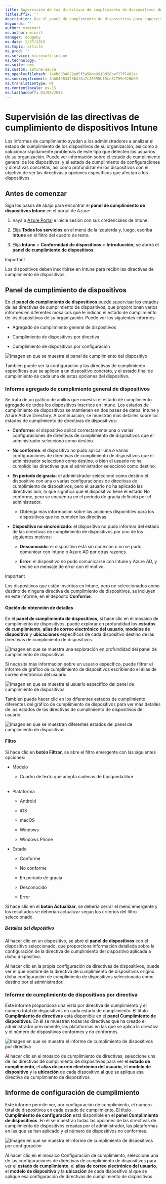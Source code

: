 ```yaml
---
title: Supervisión de las directivas de cumplimiento de dispositivos de Microsoft Intune
titlesuffix: ''
description: Use el panel de cumplimiento de dispositivos para supervisar el cumplimiento general del dispositivo, ver informes y ver el cumplimiento de los dispositivos por directiva y por configuración.
keywords: ''
author: msmimart
ms.author: mimart
manager: dougeby
ms.date: 2/27/2018
ms.topic: article
ms.prod: ''
ms.service: microsoft-intune
ms.technology: ''
ms.suite: ems
ms.custom: intune-azure
ms.openlocfilehash: 146b8034022ed5f5a50de9910d28baf27f7482ac
ms.sourcegitcommit: 4db0498342364f8a7c28995b15ce32759e920b99
ms.translationtype: HT
ms.contentlocale: es-ES
ms.lasthandoff: 03/08/2018
---
```

# <a name="monitor-intune-device-compliance-policies"></a>Supervisión de las directivas de cumplimiento de dispositivos Intune

Los informes de cumplimiento ayudan a los administradores a analizar el estado de cumplimiento de los dispositivos de su organización, así como a solucionar rápidamente problemas de este tipo que detecten los usuarios de su organización. Puede ver información sobre el estado de cumplimiento general de los dispositivos, y el estado de cumplimiento de configuraciones y directivas concretas, así como profundizar en los dispositivos con el objetivo de ver las directivas y opciones específicas que afectan a los dispositivos.

## <a name="before-you-begin"></a>Antes de comenzar

Siga los pasos de abajo para encontrar el **panel de cumplimiento de dispositivos Intune** en el portal de Azure:

1.  Vaya a [Azure Portal](https://portal.azure.com) e inicie sesión con sus credenciales de Intune.

2.  Elija **Todos los servicios** en el menú de la izquierda y, luego, escriba **Intune** en el filtro del cuadro de texto.

3.  Elija **Intune** &gt; **Conformidad de dispositivos** &gt; **Introducción**; se abrirá el **panel de cumplimiento de dispositivos**.

> [!IMPORTANT]
> Los dispositivos deben inscribirse en Intune para recibir las directivas de cumplimiento de dispositivos.

## <a name="device-compliance-dashboard"></a>Panel de cumplimiento de dispositivos

En el **panel de cumplimiento de dispositivos** puede supervisar los estados de las directivas de cumplimiento de dispositivos, que proporcionan varios informes en diferentes mosaicos que le indican el estado de cumplimiento de los dispositivos de su organización. Puede ver los siguientes informes:

-   Agregado de cumplimiento general de dispositivos

-   Cumplimiento de dispositivos por directiva

-   Cumplimiento de dispositivos por configuración

![Imagen en que se muestra el panel de cumplimiento del dispositivo](./media/idc-1.png)

También puede ver la configuración y las directivas de cumplimiento específicas que se aplican a un dispositivo concreto, y el estado final de cumplimiento de cada una de estas opciones del dispositivo.

### <a name="overall-device-compliance-aggregate-report"></a>Informe agregado de cumplimiento general de dispositivos

Se trata de un gráfico de anillos que muestra el estado de cumplimiento agregado de todos los dispositivos inscritos en Intune. Los estados de cumplimiento de dispositivos se mantienen en dos bases de datos: Intune y Azure Active Directory. A continuación, se muestran más detalles sobre los estados de cumplimiento de directivas de dispositivos:

-   **Conforme**: el dispositivo aplicó correctamente una o varias configuraciones de directivas de cumplimiento de dispositivos que el administrador seleccionó como destino.

-   **No conforme**: el dispositivo no pudo aplicar una o varias configuraciones de directivas de cumplimiento de dispositivos que el administrador seleccionó como destino, o bien el usuario no ha cumplido las directivas que el administrador seleccionó como destino.

-   **En período de gracia**: el administrador seleccionó como destino el dispositivo con una o varias configuraciones de directivas de cumplimiento de dispositivos, pero el usuario no ha aplicado las directivas aún, lo que significa que el dispositivo tiene el estado No conforme, pero se encuentra en el período de gracia definido por el administrador.

    -   Obtenga más información sobre las acciones disponibles para los dispositivos que no cumplen las directivas.

-   **Dispositivo no sincronizado**: el dispositivo no pudo informar del estado de las directivas de cumplimiento de dispositivos por uno de los siguientes motivos:

    -   **Desconocido**: el dispositivo está sin conexión o no se pudo comunicar con Intune o Azure AD por otras razones.

    -   **Error**: el dispositivo no pudo comunicarse con Intune y Azure AD, y recibe un mensaje de error con el motivo.

> [!IMPORTANT]
> Los dispositivos que están inscritos en Intune, pero no seleccionados como destino de ninguna directiva de cumplimiento de dispositivos, se incluyen en este informe, en el depósito **Conforme**.

#### <a name="drill-down-option"></a>Opción de obtención de detalles

En el **panel de cumplimiento de dispositivos**, si hace clic en el mosaico de cumplimiento de dispositivos, puede explorar en profundidad los **estados de cumplimiento**, **alias de correo electrónico del usuario**, **modelos de dispositivo** y **ubicaciones** específicos de cada dispositivo destino de las directivas de cumplimiento de dispositivos.

![Imagen en que se muestra una exploración en profundidad del panel de cumplimiento de dispositivos](./media/idc-2.png)

Si necesita más información sobre un usuario específico, puede filtrar el informe de gráfico de cumplimiento de dispositivos escribiendo el alias de correo electrónico del usuario.

![Imagen en que se muestra el usuario específico del panel de cumplimiento de dispositivos](./media/idc-3.png)

También puede hacer clic en los diferentes estados de cumplimiento diferentes del gráfico de cumplimiento de dispositivos para ver más detalles de los estados de las directivas de cumplimiento de dispositivos del usuario.

![Imagen en que se muestran diferentes estados del panel de cumplimiento de dispositivos](./media/idc-4.png)

#### <a name="filter"></a>Filtro

Si hace clic en **botón Filtrar**, se abre el filtro emergente con las siguientes opciones:

-   Modelo

    -   Cuadro de texto que acepta cadenas de búsqueda libre
<br></br>
-   Plataforma

    -   Android

    -   iOS

    -   macOS

    -   Windows

    -   Windows Phone

-   Estado

    -   Conforme

    -   No conforme

    -   En período de gracia

    -   Desconocido

    -   Error

Si hace clic en el **botón Actualizar**, se debería cerrar el menú emergente y los resultados se deberían actualizar según los criterios del filtro seleccionado.

##### <a name="device-details"></a>Detalles del dispositivo

Al hacer clic en un dispositivo, se abre el **panel de dispositivos** con el dispositivo seleccionado, que proporciona información detallada sobre la configuración de la directiva de cumplimiento del dispositivo aplicada a dicho dispositivo.

Al hacer clic en la propia configuración de directivas de dispositivos, puede ver el que nombre de la directiva de cumplimiento de dispositivos originó dicha configuración de cumplimiento de dispositivos seleccionada como destino por el administrador.

### <a name="per-policy-device-compliance-report"></a>Informe de cumplimiento de dispositivos por directiva

Este informe proporciona una vista por directiva de cumplimiento y el número total de dispositivos en cada estado de cumplimiento. El título **Cumplimiento de directivas** está disponible en el **panel Cumplimiento de dispositivos**. En él se muestran todas las directivas que ha creado el administrador previamente, las plataformas en las que se aplica la directiva y el número de dispositivos conformes y no conformes.

![Imagen en que se muestra el informe de cumplimiento de dispositivos por directiva](./media/idc-8.png)

Al hacer clic en el mosaico de cumplimiento de directivas, seleccione una de las directivas de cumplimiento de dispositivos para ver el **estado de cumplimiento**, el **alias de correo electrónico del usuario**, el **modelo de dispositivo** y la **ubicación** de cada dispositivo al que se aplique esa directiva de cumplimiento de dispositivos.

## <a name="setting-compliance-report"></a>Informe de configuración de cumplimiento

Este informe permite ver, por configuración de cumplimiento, el número total de dispositivos en cada estado de cumplimiento. El título **Cumplimiento de configuración** está disponible en el **panel Cumplimiento de dispositivos**. En él se muestran todas las opciones de las directivas de cumplimiento de dispositivos creadas por el administrador, las plataformas en las que se han aplicado y el número de dispositivos no conformes.

![Imagen en que se muestra el informe de cumplimiento de dispositivos por configuración](./media/idc-10.png)

Al hacer clic en el mosaico Configuración de cumplimiento, seleccione una de las configuraciones de directivas de cumplimiento de dispositivos para ver el **estado de cumplimiento**, el **alias de correo electrónico del usuario**, el **modelo de dispositivo** y la **ubicación** de cada dispositivo al que se aplique esa configuración de directivas de cumplimiento de dispositivos.
